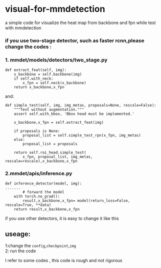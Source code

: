 # visual-for-mmdetection
a simple code for visualize the heat map from backbone and fpn while test with mmdetection

### if you use two-stage detector, such as faster rcnn,please change the codes :
### 1. mmdet/models/detectors/two_stage.py

    def extract_feat(self, img):
        x_backbone = self.backbone(img)
        if self.with_neck:
            x_fpn = self.neck(x_backbone)
        return x_backbone,x_fpn

and:

    def simple_test(self, img, img_metas, proposals=None, rescale=False):
        """Test without augmentation."""
        assert self.with_bbox, 'Bbox head must be implemented.'

        x_backbone,x_fpn = self.extract_feat(img)

        if proposals is None:
            proposal_list = self.simple_test_rpn(x_fpn, img_metas)
        else:
            proposal_list = proposals

        return self.roi_head.simple_test(
            x_fpn, proposal_list, img_metas, rescale=rescale),x_backbone,x_fpn

### 2.mmdet/apis/inference.py

    def inference_detector(model, img):
    .......
            # forward the model
        with torch.no_grad():
            result,x_backbone,x_fpn= model(return_loss=False, rescale=True, **data)
        return result,x_backbone,x_fpn

if you use other detectors, it is easy to change it like this

## useage:
 1:change the ` config `,`checkpoint`,`img` <br>
 2: run the code

I refer to some codes , this code is rough and not rigorous

